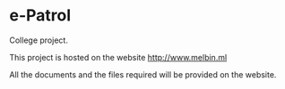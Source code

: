 # e-Patrol
College project.

This project is hosted on the website http://www.melbin.ml


All the documents and the files required will be provided on the website.

